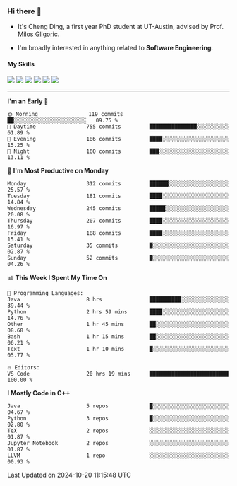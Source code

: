 ### Hi there 👋

* It's Cheng Ding, a first year PhD student at UT-Austin, advised by Prof. [Milos Gligoric](https://users.ece.utexas.edu/~gligoric/).

* I'm broadly interested in anything related to **Software Engineering**.

#### My Skills

![](https://img.shields.io/badge/C++-65318e?logo=cplusplus&logoColor=fff)
![](https://img.shields.io/badge/Python-3e74a2?logo=python&logoColor=fff)
![](https://img.shields.io/badge/C-5654a2?logo=c&logoColor=fff)
![](https://img.shields.io/badge/Go-00aaff?logo=go&logoColor=fff)
![](https://img.shields.io/badge/Docker-0088ff?logo=docker&logoColor=fff)
![](https://img.shields.io/badge/Apache-D22128?logo=apache&logoColor=fff)

---
<!--START_SECTION:waka-->
**I'm an Early 🐤** 

```text
🌞 Morning                119 commits         ██░░░░░░░░░░░░░░░░░░░░░░░   09.75 % 
🌆 Daytime                755 commits         ███████████████░░░░░░░░░░   61.89 % 
🌃 Evening                186 commits         ████░░░░░░░░░░░░░░░░░░░░░   15.25 % 
🌙 Night                  160 commits         ███░░░░░░░░░░░░░░░░░░░░░░   13.11 % 
```
📅 **I'm Most Productive on Monday** 

```text
Monday                   312 commits         ██████░░░░░░░░░░░░░░░░░░░   25.57 % 
Tuesday                  181 commits         ████░░░░░░░░░░░░░░░░░░░░░   14.84 % 
Wednesday                245 commits         █████░░░░░░░░░░░░░░░░░░░░   20.08 % 
Thursday                 207 commits         ████░░░░░░░░░░░░░░░░░░░░░   16.97 % 
Friday                   188 commits         ████░░░░░░░░░░░░░░░░░░░░░   15.41 % 
Saturday                 35 commits          █░░░░░░░░░░░░░░░░░░░░░░░░   02.87 % 
Sunday                   52 commits          █░░░░░░░░░░░░░░░░░░░░░░░░   04.26 % 
```


📊 **This Week I Spent My Time On** 

```text
💬 Programming Languages: 
Java                     8 hrs               ██████████░░░░░░░░░░░░░░░   39.44 % 
Python                   2 hrs 59 mins       ████░░░░░░░░░░░░░░░░░░░░░   14.76 % 
Other                    1 hr 45 mins        ██░░░░░░░░░░░░░░░░░░░░░░░   08.68 % 
Bash                     1 hr 15 mins        ██░░░░░░░░░░░░░░░░░░░░░░░   06.21 % 
Text                     1 hr 10 mins        █░░░░░░░░░░░░░░░░░░░░░░░░   05.77 % 

🔥 Editors: 
VS Code                  20 hrs 19 mins      █████████████████████████   100.00 % 
```

**I Mostly Code in C++** 

```text
Java                     5 repos             █░░░░░░░░░░░░░░░░░░░░░░░░   04.67 % 
Python                   3 repos             █░░░░░░░░░░░░░░░░░░░░░░░░   02.80 % 
TeX                      2 repos             ░░░░░░░░░░░░░░░░░░░░░░░░░   01.87 % 
Jupyter Notebook         2 repos             ░░░░░░░░░░░░░░░░░░░░░░░░░   01.87 % 
LLVM                     1 repo              ░░░░░░░░░░░░░░░░░░░░░░░░░   00.93 % 
```




 Last Updated on 2024-10-20 11:15:48 UTC
<!--END_SECTION:waka-->
